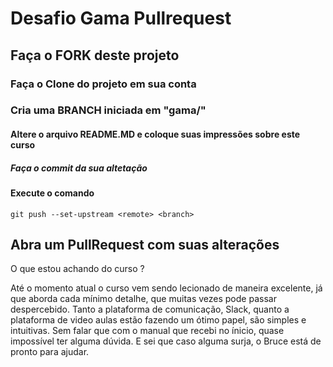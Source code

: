# Desafio Gama Pullrequest

## Faça o FORK deste projeto

### Faça o Clone do projeto em sua conta

### Cria uma BRANCH iniciada em "gama/"

#### Altere o arquivo README.MD e coloque suas impressões sobre este curso

##### Faça o commit da sua altetação

#### Execute o comando

`git push --set-upstream <remote> <branch>`

## Abra um PullRequest com suas alterações

O que estou achando do curso ?

Até o momento atual o curso vem sendo lecionado de maneira excelente, já que aborda cada mínimo detalhe, que muitas vezes pode passar despercebido. Tanto a plataforma de comunicação, Slack, quanto a plataforma de video aulas estão fazendo um ótimo papel, são simples e intuitivas. Sem falar que com o manual que recebi no ínicio, quase impossível ter alguma dúvida. E sei que caso alguma surja, o Bruce está de pronto para ajudar.
